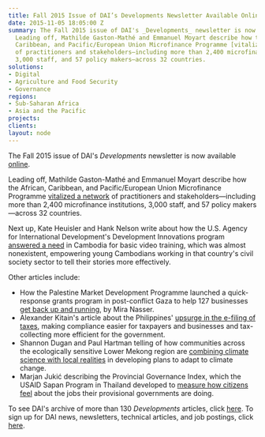 ```yaml
---
title: Fall 2015 Issue of DAI’s Developments Newsletter Available Online
date: 2015-11-05 18:05:00 Z
summary: The Fall 2015 issue of DAI's _Developments_ newsletter is now available [online](http://dai-global-developments.com/developments/fall-2015/?utm_source=daidotcom).
  Leading off, Mathilde Gaston-Mathé and Emmanuel Moyart describe how the African,
  Caribbean, and Pacific/European Union Microfinance Programme [vitalized a network](http://dai-global-developments.com/articles/growing-a-global-network-of-microfinance-practitioners/?utm_source=daidotcom)
  of practitioners and stakeholders—including more than 2,400 microfinance institutions,
  3,000 staff, and 57 policy makers—across 32 countries.
solutions:
- Digital
- Agriculture and Food Security
- Governance
regions:
- Sub-Saharan Africa
- Asia and the Pacific
projects: 
clients: 
layout: node
---
```


The Fall 2015 issue of DAI's *Developments* newsletter is now available [online][1].

Leading off, Mathilde Gaston-Mathé and Emmanuel Moyart describe how the African, Caribbean, and Pacific/European Union Microfinance Programme [vitalized a network][2] of practitioners and stakeholders—including more than 2,400 microfinance institutions, 3,000 staff, and 57 policy makers—across 32 countries.

Next up, Kate Heuisler and Hank Nelson write about how the U.S. Agency for International Development's Development Innovations program [answered a need][3] in Cambodia for basic video training, which was almost nonexistent, empowering young Cambodians working in that country's civil society sector to tell their stories more effectively.

Other articles include:

* How the Palestine Market Development Programme launched a quick-response grants program in post-conflict Gaza to help 127 businesses [get back up and running][4], by Mira Nasser.
* Alexander Kitain's article about the Philippines' [upsurge in the e-filing of taxes][5], making compliance easier for taxpayers and businesses and tax-collecting more efficient for the government.
* Shannon Dugan and Paul Hartman telling of how communities across the ecologically sensitive Lower Mekong region are [combining climate science with local realities][6] in developing plans to adapt to climate change.
* Marjan Jukić describing the Provincial Governance Index, which the USAID Sapan Program in Thailand developed to [measure how citizens feel][7] about the jobs their provisional governments are doing.

To see DAI's archive of more than 130 *Developments* articles, click [here][8]. To sign up for DAI news, newsletters, technical articles, and job postings, click [here][9].

[1]: http://dai-global-developments.com/developments/fall-2015/?utm_source=daidotcom
[2]: http://dai-global-developments.com/articles/growing-a-global-network-of-microfinance-practitioners/?utm_source=daidotcom
[3]: http://dai-global-developments.com/articles/filling-cambodias-video-void/?utm_source=daidotcom
[4]: http://dai-global-developments.com/articles/getting-back-to-business-in-post-conflict-gaza/?utm_source=daidotcom
[5]: http://dai-global-developments.com/articles/philippines-experiences-major-increase-in-electronic-tax-filing/?utm_source=daidotcom
[6]: http://dai-global-developments.com/articles/building-community-climate-stories-and-adaptation-plans-from-the-ground-up/?utm_source=daidotcom
[7]: http://dai-global-developments.com/articles/measuring-the-effectiveness-of-government-in-thailands-provinces/?utm_source=daidotcom
[8]: http://dai-global-developments.com/developments/full-archive/?utm_source=daidotcom
[9]: sign-up
